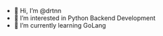- 👋 Hi, I’m @drtnn
- 👀 I’m interested in Python Backend Development
- 🌱 I’m currently learning GoLang

<!---
drtnn/drtnn is a ✨ special ✨ repository because its `README.md` (this file) appears on your GitHub profile.
You can click the Preview link to take a look at your changes.
--->
